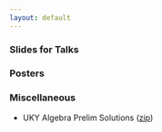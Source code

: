 ```yaml
---
layout: default
---
```


### Slides for Talks

### Posters

### Miscellaneous
- UKY Algebra Prelim Solutions ([zip](https://michaelmorrow.me/files/Algebra_Prelim_Solutions_2019-2015.zip))
